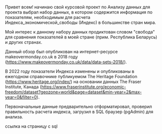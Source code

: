 Привет всем!
начинаю свой курсовой проект по Анализу данных
для проекта выбрал набор данных, в котором содержится информация по показателям, необходимым для расчета Индекса_экономической_свободы (Индекс) в большинстве стран мира.

Мой интерес к данному набору данных продиктован словом "свобода" для сравнения показателей в моей стране (прим. Республика Беларусь) и других странах.

Данный обзор был опубликован на интернет-ресурсе makeovermonday.co.uk в 2018 году (https://www.makeovermonday.co.uk/data/data-sets-2018/).

В 2022 году показатели Индекса изменены и опубликованы в ежегодном справочнике публикуемом The Heritage Foundation (https://www.heritage.org/index/) на основании данных The Fraser Institute, Канада (https://www.fraserinstitute.org/economic-freedom/dataset?geozone=world&page=dataset&min-year=2&max-year=0&filter=0).

Первоначальные данные предварительно отформатировал, проверил правильность расчета индекса, загрузил в SQL браузер (pgAdmin) для анализа.

ссылка на страницу с sql 